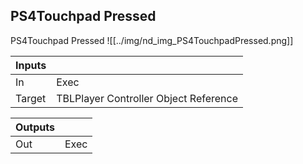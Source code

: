 ## PS4Touchpad Pressed
PS4Touchpad Pressed
![[../img/nd_img_PS4TouchpadPressed.png]]

|Inputs||
|--|--|
| In | Exec |
| Target | TBLPlayer Controller Object Reference |

|Outputs||
|--|--|
| Out | Exec |
